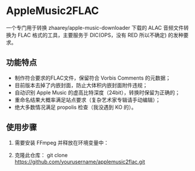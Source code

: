 # AppleMusic2FLAC

一个专门用于转换 zhaarey/apple-music-downloader 下载的 ALAC 音频文件转换为 FLAC 格式的工具，主要服务于 DIC(OPS，没有 RED 所以不确定) 的发种要求。

## 功能特点

- 制作符合要求的FLAC文件，保留符合 Vorbis Comments 的元数据；
- 目前版本去掉了内嵌封面，防止大体积内嵌封面附件违规；
- 自动识别 Apple Music 的虚高比特深度（24bit），转换时保留为正确的；
- 重命名结果大概率满足站点要求（复杂艺术家专辑请手动编辑）；
- 绝大多数情况满足 propolis 检查（我没遇到 KO 的）。

## 使用步骤

1. 需要安装 FFmpeg 并释放在环境变量中：

2. 克隆此仓库：
   git clone https://github.com/yourusername/applemusic2flac.git
   